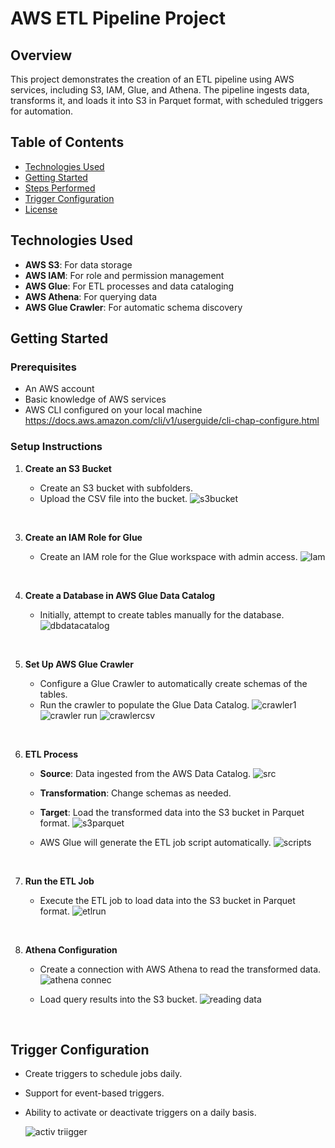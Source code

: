 # AWS ETL Pipeline Project

## Overview

This project demonstrates the creation of an ETL pipeline using AWS services, including S3, IAM, Glue, and Athena. The pipeline ingests data, transforms it, and loads it into S3 in Parquet format, with scheduled triggers for automation.

## Table of Contents

- [Technologies Used](#technologies-used)
- [Getting Started](#getting-started)
- [Steps Performed](#steps-performed)
- [Trigger Configuration](#trigger-configuration)
- [License](#license)

## Technologies Used

- **AWS S3**: For data storage
- **AWS IAM**: For role and permission management
- **AWS Glue**: For ETL processes and data cataloging
- **AWS Athena**: For querying data
- **AWS Glue Crawler**: For automatic schema discovery

## Getting Started

### Prerequisites

- An AWS account
- Basic knowledge of AWS services
- AWS CLI configured on your local machine
  https://docs.aws.amazon.com/cli/v1/userguide/cli-chap-configure.html

### Setup Instructions

1. **Create an S3 Bucket**
   
   - Create an S3 bucket with subfolders.
   - Upload the CSV file into the bucket.
     ![s3bucket](https://github.com/user-attachments/assets/1d17d7a8-c67d-4c60-ba2b-cfe9d8e7dca5)
<br />

3. **Create an IAM Role for Glue**
   
   - Create an IAM role for the Glue workspace with admin access.
     ![Iam](https://github.com/user-attachments/assets/da1f38bb-1a35-4522-b650-ba0a41d1e547)
<br />

4. **Create a Database in AWS Glue Data Catalog**
   
   - Initially, attempt to create tables manually for the database.
     ![dbdatacatalog](https://github.com/user-attachments/assets/b579273b-482b-4307-b39f-9711c320d915)
<br />

5. **Set Up AWS Glue Crawler**
   
   - Configure a Glue Crawler to automatically create schemas of the tables.
   - Run the crawler to populate the Glue Data Catalog.
     ![crawler1](https://github.com/user-attachments/assets/2eee1176-e63d-41d2-99f7-9a537d2f0d5c)
     ![crawler run](https://github.com/user-attachments/assets/2805ffdb-be32-46ea-8bdb-86d6ffcd4dcb)
     ![crawlercsv](https://github.com/user-attachments/assets/05890cad-088f-44bb-b5fb-639c18969555)
<br />


6. **ETL Process**
   
   - **Source**: Data ingested from the AWS Data Catalog.
     ![src](https://github.com/user-attachments/assets/354f4905-d1b1-402f-88eb-ad49d05c0546)

   - **Transformation**: Change schemas as needed.
     
   - **Target**: Load the transformed data into the S3 bucket in Parquet format.
     ![s3parquet](https://github.com/user-attachments/assets/98f6da32-e156-4b69-902a-b227a2203982)

   - AWS Glue will generate the ETL job script automatically.
     ![scripts](https://github.com/user-attachments/assets/804473ad-7807-4359-9102-c5ffb708b5ce)
<br />

7. **Run the ETL Job**
   
   - Execute the ETL job to load data into the S3 bucket in Parquet format.
     ![etlrun](https://github.com/user-attachments/assets/c82dffaf-5b10-4d27-92dd-d86ba9ddc8be)
<br />

8. **Athena Configuration**
   
   - Create a connection with AWS Athena to read the transformed data.
     ![athena connec](https://github.com/user-attachments/assets/5ba838bd-2ecb-483f-82fe-b17ddcdbbe72)

   - Load query results into the S3 bucket.
     ![reading data](https://github.com/user-attachments/assets/c95afcc4-562e-44be-a7bd-ed159bb4fe62)
<br />

## Trigger Configuration

- Create triggers to schedule jobs daily.
- Support for event-based triggers.
- Ability to activate or deactivate triggers on a daily basis.
  
  ![activ triigger](https://github.com/user-attachments/assets/81b26690-87b1-41fd-ac08-3afcc670cc28)



